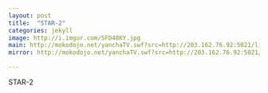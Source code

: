 ```yaml
---
layout: post
title:  "STAR-2"
categories: jekyll
image: http://i.imgur.com/5FD48KY.jpg
main: http://mokodojo.net/yanchaTV.swf?src=http://203.162.76.92:5021/live/191|c03
mirror: http://mokodojo.net/yanchaTV.swf?src=http://203.162.76.92:5021/live/191|c03

---
```

STAR-2
